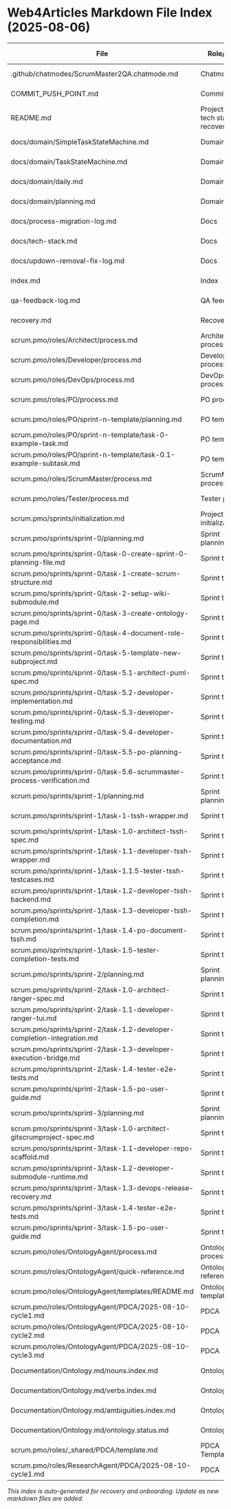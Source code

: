 # Web4Articles Markdown File Index (2025-08-06)

| File | Role/Type | Last Modified |
|------|-----------|--------------|
| .github/chatmodes/ScrumMaster2QA.chatmode.md | Chatmode | 2025-08-06 |
| COMMIT_PUSH_POINT.md | Commit guide | 2025-08-06 |
| README.md | Project root, tech stack, recovery | 2025-08-06 |
| docs/domain/SimpleTaskStateMachine.md | Domain doc | 2025-08-06 |
| docs/domain/TaskStateMachine.md | Domain doc | 2025-08-06 |
| docs/domain/daily.md | Domain doc | 2025-08-06 |
| docs/domain/planning.md | Domain doc | 2025-08-06 |
| docs/process-migration-log.md | Docs | 2025-08-06 |
| docs/tech-stack.md | Docs | 2025-08-06 |
| docs/updown-removal-fix-log.md | Docs | 2025-08-06 |
| index.md | Index | 2025-08-06 |
| qa-feedback-log.md | QA feedback | 2025-08-06 |
| recovery.md | Recovery log | 2025-08-06 |
| scrum.pmo/roles/Architect/process.md | Architect process | 2025-08-06 |
| scrum.pmo/roles/Developer/process.md | Developer process | 2025-08-06 |
| scrum.pmo/roles/DevOps/process.md | DevOps process | 2025-08-06 |
| scrum.pmo/roles/PO/process.md | PO process | 2025-08-06 |
| scrum.pmo/roles/PO/sprint-n-template/planning.md | PO template | 2025-08-06 |
| scrum.pmo/roles/PO/sprint-n-template/task-0-example-task.md | PO template | 2025-08-06 |
| scrum.pmo/roles/PO/sprint-n-template/task-0.1-example-subtask.md | PO template | 2025-08-06 |
| scrum.pmo/roles/ScrumMaster/process.md | ScrumMaster process | 2025-08-06 |
| scrum.pmo/roles/Tester/process.md | Tester process | 2025-08-06 |
| scrum.pmo/sprints/initialization.md | Project initialization | 2025-08-06 |
| scrum.pmo/sprints/sprint-0/planning.md | Sprint planning | 2025-08-06 |
| scrum.pmo/sprints/sprint-0/task-0-create-sprint-0-planning-file.md | Sprint task | 2025-08-06 |
| scrum.pmo/sprints/sprint-0/task-1-create-scrum-structure.md | Sprint task | 2025-08-06 |
| scrum.pmo/sprints/sprint-0/task-2-setup-wiki-submodule.md | Sprint task | 2025-08-06 |
| scrum.pmo/sprints/sprint-0/task-3-create-ontology-page.md | Sprint task | 2025-08-06 |
| scrum.pmo/sprints/sprint-0/task-4-document-role-responsibilities.md | Sprint task | 2025-08-06 |
| scrum.pmo/sprints/sprint-0/task-5-template-new-subproject.md | Sprint task | 2025-08-06 |
| scrum.pmo/sprints/sprint-0/task-5.1-architect-puml-spec.md | Sprint task | 2025-08-06 |
| scrum.pmo/sprints/sprint-0/task-5.2-developer-implementation.md | Sprint task | 2025-08-06 |
| scrum.pmo/sprints/sprint-0/task-5.3-developer-testing.md | Sprint task | 2025-08-06 |
| scrum.pmo/sprints/sprint-0/task-5.4-developer-documentation.md | Sprint task | 2025-08-06 |
| scrum.pmo/sprints/sprint-0/task-5.5-po-planning-acceptance.md | Sprint task | 2025-08-06 |
| scrum.pmo/sprints/sprint-0/task-5.6-scrummaster-process-verification.md | Sprint task | 2025-08-06 |
| scrum.pmo/sprints/sprint-1/planning.md | Sprint planning | 2025-08-06 |
| scrum.pmo/sprints/sprint-1/task-1-tssh-wrapper.md | Sprint task | 2025-08-06 |
| scrum.pmo/sprints/sprint-1/task-1.0-architect-tssh-spec.md | Sprint task | 2025-08-06 |
| scrum.pmo/sprints/sprint-1/task-1.1-developer-tssh-wrapper.md | Sprint task | 2025-08-06 |
| scrum.pmo/sprints/sprint-1/task-1.1.5-tester-tssh-testcases.md | Sprint task | 2025-08-06 |
| scrum.pmo/sprints/sprint-1/task-1.2-developer-tssh-backend.md | Sprint task | 2025-08-06 |
| scrum.pmo/sprints/sprint-1/task-1.3-developer-tssh-completion.md | Sprint task | 2025-08-06 |
| scrum.pmo/sprints/sprint-1/task-1.4-po-document-tssh.md | Sprint task | 2025-08-06 |
| scrum.pmo/sprints/sprint-1/task-1.5-tester-completion-tests.md | Sprint task | 2025-08-06 |
| scrum.pmo/sprints/sprint-2/planning.md | Sprint planning | 2025-08-08 |
| scrum.pmo/sprints/sprint-2/task-1.0-architect-ranger-spec.md | Sprint task | 2025-08-08 |
| scrum.pmo/sprints/sprint-2/task-1.1-developer-ranger-tui.md | Sprint task | 2025-08-08 |
| scrum.pmo/sprints/sprint-2/task-1.2-developer-completion-integration.md | Sprint task | 2025-08-08 |
| scrum.pmo/sprints/sprint-2/task-1.3-developer-execution-bridge.md | Sprint task | 2025-08-08 |
| scrum.pmo/sprints/sprint-2/task-1.4-tester-e2e-tests.md | Sprint task | 2025-08-08 |
| scrum.pmo/sprints/sprint-2/task-1.5-po-user-guide.md | Sprint task | 2025-08-08 |
| scrum.pmo/sprints/sprint-3/planning.md | Sprint planning | 2025-08-08 |
| scrum.pmo/sprints/sprint-3/task-1.0-architect-gitscrumproject-spec.md | Sprint task | 2025-08-08 |
| scrum.pmo/sprints/sprint-3/task-1.1-developer-repo-scaffold.md | Sprint task | 2025-08-08 |
| scrum.pmo/sprints/sprint-3/task-1.2-developer-submodule-runtime.md | Sprint task | 2025-08-08 |
| scrum.pmo/sprints/sprint-3/task-1.3-devops-release-recovery.md | Sprint task | 2025-08-08 |
| scrum.pmo/sprints/sprint-3/task-1.4-tester-e2e-tests.md | Sprint task | 2025-08-08 |
| scrum.pmo/sprints/sprint-3/task-1.5-po-user-guide.md | Sprint task | 2025-08-08 |
| scrum.pmo/roles/OntologyAgent/process.md | OntologyAgent process | 2025-08-10 |
| scrum.pmo/roles/OntologyAgent/quick-reference.md | OntologyAgent reference | 2025-08-10 |
| scrum.pmo/roles/OntologyAgent/templates/README.md | OntologyAgent templates | 2025-08-10 |
| scrum.pmo/roles/OntologyAgent/PDCA/2025-08-10-cycle1.md | PDCA | 2025-08-10 |
| scrum.pmo/roles/OntologyAgent/PDCA/2025-08-10-cycle2.md | PDCA | 2025-08-10 |
| scrum.pmo/roles/OntologyAgent/PDCA/2025-08-10-cycle3.md | PDCA | 2025-08-10 |
| Documentation/Ontology.md/nouns.index.md | Ontology | 2025-08-10 |
| Documentation/Ontology.md/verbs.index.md | Ontology | 2025-08-10 |
| Documentation/Ontology.md/ambiguities.index.md | Ontology | 2025-08-10 |
| Documentation/Ontology.md/ontology.status.md | Ontology | 2025-08-10 |
| scrum.pmo/roles/_shared/PDCA/template.md | PDCA Template | 2025-08-10 |
| scrum.pmo/roles/ResearchAgent/PDCA/2025-08-10-cycle1.md | PDCA | 2025-08-10 |

*This index is auto-generated for recovery and onboarding. Update as new markdown files are added.*
